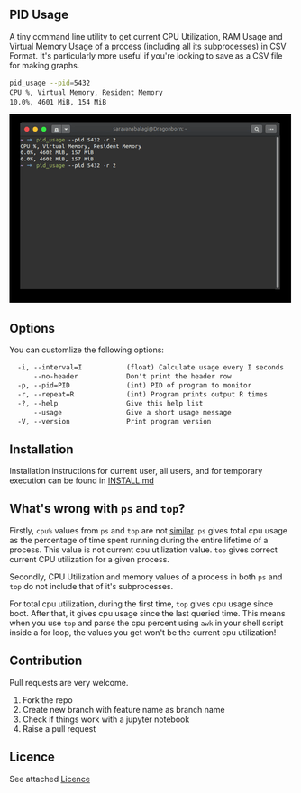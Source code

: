 ## PID Usage

A tiny command line utility to get current CPU Utilization, RAM Usage and Virtual Memory Usage of a process 
(including all its subprocesses) in CSV Format. It's particularly more useful if you're looking to save as a 
CSV file for making graphs.

```sh
pid_usage --pid=5432                                                                                                                                                                                                                         master ✭  
CPU %, Virtual Memory, Resident Memory
10.0%, 4601 MiB, 154 MiB
```

![Screencast](screenshots/screencast.gif)

## Options

You can customlize the following options:

```
  -i, --interval=I           (float) Calculate usage every I seconds
      --no-header            Don't print the header row
  -p, --pid=PID              (int) PID of program to monitor
  -r, --repeat=R             (int) Program prints output R times
  -?, --help                 Give this help list
      --usage                Give a short usage message
  -V, --version              Print program version

```

## Installation

Installation instructions for current user, all users, and for temporary execution 
can be found in [INSTALL.md](INSTALL.md) 

## What's wrong with `ps` and `top`?

Firstly, `cpu%` values from `ps` and `top` are not [similar](https://unix.stackexchange.com/q/58539/278762). 
`ps` gives total cpu usage as the percentage of time spent running during the entire lifetime of a process.
This value is not current cpu utilization value. `top` gives correct current CPU utilization for a given process. 

Secondly, CPU Utilization and memory values of a process in both `ps` and `top` do not include that of it's subprocesses.

For total cpu utilization, during the first time, `top` gives cpu usage since boot. 
After that, it gives cpu usage since the last queried time.
This means when you use `top` and parse the cpu percent using `awk` 
in your shell script inside a for loop, the values you get won't be the current cpu utilization!

## Contribution

Pull requests are very welcome.

1. Fork the repo
1. Create new branch with feature name as branch name
1. Check if things work with a jupyter notebook
1. Raise a pull request

## Licence

See attached [Licence](LICENSE)